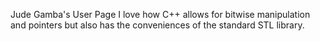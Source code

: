 Jude Gamba's User Page 
I love how C++ allows for bitwise manipulation and pointers  but also has the conveniences of the standard STL library.
